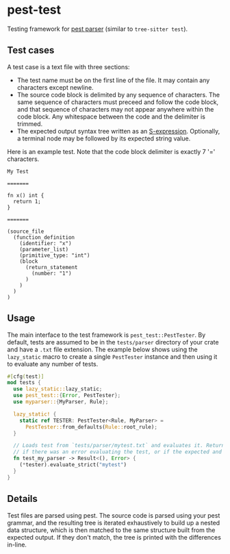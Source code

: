 # pest-test

Testing framework for [pest parser](https://pest.rs) (similar to `tree-sitter test`).

## Test cases

A test case is a text file with three sections:

* The test name must be on the first line of the file. It may contain any characters except newline.
* The source code block is delimited by any sequence of characters. The same sequence of characters must preceed and follow the code block, and that sequence of characters may not appear anywhere within the code block. Any whitespace between the code and the delimiter is trimmed.
* The expected output syntax tree written as an [S-expression](https://en.wikipedia.org/wiki/S-expression). Optionally, a terminal node may be followed by its expected string value.

Here is an example test. Note that the code block delimiter is exactly 7 '=' characters.

```
My Test

=======

fn x() int {
  return 1;
}

=======

(source_file
  (function_definition
    (identifier: "x")
    (parameter_list)
    (primitive_type: "int")
    (block
      (return_statement 
        (number: "1")
      )
    )
  )
)

```

## Usage

The main interface to the test framework is `pest_test::PestTester`. By default, tests are assumed to be in the `tests/parser` directory of your crate and have a `.txt` file extension. The example below shows using the `lazy_static` macro to create a single `PestTester` instance and then using it to evaluate any number of tests.

```rust
#[cfg(test)]
mod tests {
  use lazy_static::lazy_static;
  use pest_test::{Error, PestTester};
  use myparser::{MyParser, Rule};

  lazy_static! {
    static ref TESTER: PestTester<Rule, MyParser> = 
      PestTester::from_defaults(Rule::root_rule);
  }

  // Loads test from `tests/parser/mytest.txt` and evaluates it. Returns an `Err<pest_test::Error>`
  // if there was an error evaluating the test, or if the expected and actual values do not match.
  fn test_my_parser -> Result<(), Error> {
    (*tester).evaluate_strict("mytest")
  }
}
```

## Details

Test files are parsed using pest. The source code is parsed using your pest grammar, and the resulting tree is iterated exhaustively to build up a nested data structure, which is then matched to the same structure built from the expected output. If they don't match, the tree is printed with the differences in-line.